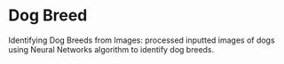 # Dog Breed

Identifying Dog Breeds from Images: processed inputted images of dogs using Neural Networks algorithm to identify dog breeds.
